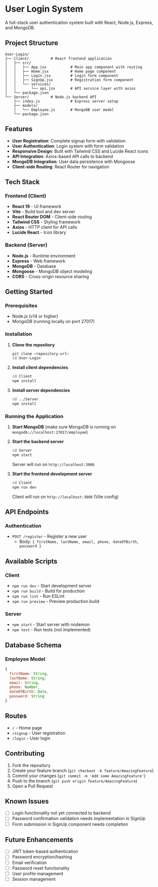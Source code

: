 # User Login System

A full-stack user authentication system built with React, Node.js, Express, and MongoDB.

## Project Structure

```
User-Login/
├── Client/          # React frontend application
│   ├── src/
│   │   ├── App.jsx           # Main app component with routing
│   │   ├── Home.jsx          # Home page component
│   │   ├── Login.jsx         # Login form component
│   │   ├── SignUp.jsx        # Registration form component
│   │   └── services/
│   │       └── api.jsx       # API service layer with axios
│   └── package.json
└── Server/          # Node.js backend API
    ├── index.js              # Express server setup
    ├── models/
    │   └── Employee.js       # MongoDB user model
    └── package.json
```

## Features

- **User Registration**: Complete signup form with validation
- **User Authentication**: Login system with form validation
- **Responsive Design**: Built with Tailwind CSS and Lucide React icons
- **API Integration**: Axios-based API calls to backend
- **MongoDB Integration**: User data persistence with Mongoose
- **Client-side Routing**: React Router for navigation

## Tech Stack

### Frontend (Client)
- **React 19** - UI framework
- **Vite** - Build tool and dev server
- **React Router DOM** - Client-side routing
- **Tailwind CSS** - Styling framework
- **Axios** - HTTP client for API calls
- **Lucide React** - Icon library

### Backend (Server)
- **Node.js** - Runtime environment
- **Express** - Web framework
- **MongoDB** - Database
- **Mongoose** - MongoDB object modeling
- **CORS** - Cross-origin resource sharing

## Getting Started

### Prerequisites
- Node.js (v14 or higher)
- MongoDB (running locally on port 27017)

### Installation

1. **Clone the repository**
   ```bash
   git clone <repository-url>
   cd User-Login
   ```

2. **Install client dependencies**
   ```bash
   cd Client
   npm install
   ```

3. **Install server dependencies**
   ```bash
   cd ../Server
   npm install
   ```

### Running the Application

1. **Start MongoDB** (make sure MongoDB is running on `mongodb://localhost:27017/employee`)

2. **Start the backend server**
   ```bash
   cd Server
   npm start
   ```
   Server will run on `http://localhost:3000`

3. **Start the frontend development server**
   ```bash
   cd Client
   npm run dev
   ```
   Client will run on `http://localhost:3000` (Vite config)

## API Endpoints

### Authentication
- `POST /register` - Register a new user
  - Body: `{ firstName, lastName, email, phone, dateOfBirth, password }`

## Available Scripts

### Client
- `npm run dev` - Start development server
- `npm run build` - Build for production
- `npm run lint` - Run ESLint
- `npm run preview` - Preview production build

### Server
- `npm start` - Start server with nodemon
- `npm test` - Run tests (not implemented)

## Database Schema

### Employee Model
```javascript
{
  firstName: String,
  lastName: String,
  email: String,
  phone: Number,
  dateOfBirth: Date,
  password: String
}
```

## Routes

- `/` - Home page
- `/signup` - User registration
- `/login` - User login

## Contributing

1. Fork the repository
2. Create your feature branch (`git checkout -b feature/AmazingFeature`)
3. Commit your changes (`git commit -m 'Add some AmazingFeature'`)
4. Push to the branch (`git push origin feature/AmazingFeature`)
5. Open a Pull Request

## Known Issues

- [ ] Login functionality not yet connected to backend
- [ ] Password confirmation validation needs implementation in SignUp
- [ ] Form submission in SignUp component needs completion

## Future Enhancements

- [ ] JWT token-based authentication
- [ ] Password encryption/hashing
- [ ] Email verification
- [ ] Password reset functionality
- [ ] User profile management
- [ ] Session management
